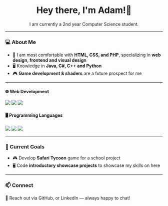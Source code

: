 <h1 align="center">Hey there, I'm Adam!👋</h1>
<p align="center">I am currently a 2nd year Computer Science student.</p>

---

### 💻 About Me

- 🎨 I am most comfortable with **HTML, CSS, and PHP**, specializing in **web design, frontend and visual design**
- 🖥️ Knowledge in **Java, C#, C++ and Python**
- 🎮 **Game development & shaders** are a future prospect for me

---

#### 🌐 **Web Development**

<p align="left">
  <img src="https://img.shields.io/badge/HTML5-E34F26?style=for-the-badge&logo=html5&logoColor=white">
  <img src="https://img.shields.io/badge/CSS3-1572B6?style=for-the-badge&logo=css3&logoColor=white">
  <img src="https://img.shields.io/badge/PHP-777BB4?style=for-the-badge&logo=php&logoColor=white">
</p>

#### 🖥️ **Programming Languages**

<p align="left">
  <img src="https://img.shields.io/badge/Java-007396?style=for-the-badge&logo=java&logoColor=white">
  <img src="https://img.shields.io/badge/C%23-239120?style=for-the-badge&logo=c-sharp&logoColor=white">
  <img src="https://img.shields.io/badge/Python-3776AB?style=for-the-badge&logo=python&logoColor=white">
</p>

---

### 🎯 Current Goals

- 🎮 Develop **Safari Tycoon** game for a school project
- 🖥️ Code **introductory showcase projects** to showcase my skills on here

---

### 📫 Connect

📧 Reach out via GitHub, or LinkedIn — always happy to chat!
